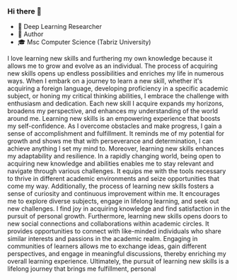 ### Hi there 👋
- 🔭 Deep Learning Researcher
- 📝 Author
- 🎓 Msc Computer Science (Tabriz University)
<!--- 🎓 PhD student in Computer Science (Shahid Beheshti University)
-->

I love learning new skills and furthering my own knowledge because it allows me to grow and evolve as an individual. The process of acquiring new skills opens up endless possibilities and enriches my life in numerous ways. When I embark on a journey to learn a new skill, whether it's acquiring a foreign language, developing proficiency in a specific academic subject, or honing my critical thinking abilities, I embrace the challenge with enthusiasm and dedication. Each new skill I acquire expands my horizons, broadens my perspective, and enhances my understanding of the world around me. Learning new skills is an empowering experience that boosts my self-confidence. As I overcome obstacles and make progress, I gain a sense of accomplishment and fulfillment. It reminds me of my potential for growth and shows me that with perseverance and determination, I can achieve anything I set my mind to. Moreover, learning new skills enhances my adaptability and resilience. In a rapidly changing world, being open to acquiring new knowledge and abilities enables me to stay relevant and navigate through various challenges. It equips me with the tools necessary to thrive in different academic environments and seize opportunities that come my way. Additionally, the process of learning new skills fosters a sense of curiosity and continuous improvement within me. It encourages me to explore diverse subjects, engage in lifelong learning, and seek out new challenges. I find joy in acquiring knowledge and find satisfaction in the pursuit of personal growth. Furthermore, learning new skills opens doors to new social connections and collaborations within academic circles. It provides opportunities to connect with like-minded individuals who share similar interests and passions in the academic realm. Engaging in communities of learners allows me to exchange ideas, gain different perspectives, and engage in meaningful discussions, thereby enriching my overall learning experience. Ultimately, the pursuit of learning new skills is a lifelong journey that brings me fulfillment, personal

<!--
**miladvazan/miladvazan** is a ✨ _special_ ✨ repository because its `README.md` (this file) appears on your GitHub profile.

Here are some ideas to get you started:

- 🔭 An artificial intelligence researcher
- 🌱 Interested in deep learning and NLP
- 👯 Msc Computer Science (Tabriz University)
- 🤔 I’m looking for help with ...
- 💬 Ask me about ...
- 📫 How to reach me: ...
- 😄 Pronouns: ...
- ⚡ Fun fact: ...
-->
